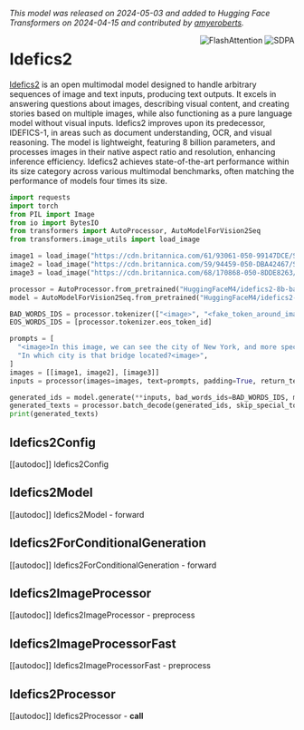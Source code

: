 <!--Copyright 2024 The HuggingFace Team. All rights reserved.

Licensed under the Apache License, Version 2.0 (the "License"); you may not use this file except in compliance with
the License. You may obtain a copy of the License at

http://www.apache.org/licenses/LICENSE-2.0

Unless required by applicable law or agreed to in writing, software distributed under the License is distributed on
an "AS IS" BASIS, WITHOUT WARRANTIES OR CONDITIONS OF ANY KIND, either express or implied. See the License for the
specific language governing permissions and limitations under the License.

⚠️ Note that this file is in Markdown but contain specific syntax for our doc-builder (similar to MDX) that may not be
rendered properly in your Markdown viewer.

-->
*This model was released on 2024-05-03 and added to Hugging Face Transformers on 2024-04-15 and contributed by [amyeroberts](https://huggingface.co/amyeroberts).*

<div style="float: right;">
    <div class="flex flex-wrap space-x-1">
        <img alt="FlashAttention" src="https://img.shields.io/badge/%E2%9A%A1%EF%B8%8E%20FlashAttention-eae0c8?style=flat">
        <img alt="SDPA" src="https://img.shields.io/badge/SDPA-DE3412?style=flat&logo=pytorch&logoColor=white">
    </div>
</div>

# Idefics2

[Idefics2](https://huggingface.co/papers/2405.02246) is an open multimodal model designed to handle arbitrary sequences of image and text inputs, producing text outputs. It excels in answering questions about images, describing visual content, and creating stories based on multiple images, while also functioning as a pure language model without visual inputs. Idefics2 improves upon its predecessor, IDEFICS-1, in areas such as document understanding, OCR, and visual reasoning. The model is lightweight, featuring 8 billion parameters, and processes images in their native aspect ratio and resolution, enhancing inference efficiency. Idefics2 achieves state-of-the-art performance within its size category across various multimodal benchmarks, often matching the performance of models four times its size.

<hfoptions id="usage">
<hfoption id="AutoModelForVision2Seq">

```py
import requests
import torch
from PIL import Image
from io import BytesIO
from transformers import AutoProcessor, AutoModelForVision2Seq
from transformers.image_utils import load_image

image1 = load_image("https://cdn.britannica.com/61/93061-050-99147DCE/Statue-of-Liberty-Island-New-York-Bay.jpg")
image2 = load_image("https://cdn.britannica.com/59/94459-050-DBA42467/Skyline-Chicago.jpg")
image3 = load_image("https://cdn.britannica.com/68/170868-050-8DDE8263/Golden-Gate-Bridge-San-Francisco.jpg")

processor = AutoProcessor.from_pretrained("HuggingFaceM4/idefics2-8b-base")
model = AutoModelForVision2Seq.from_pretrained("HuggingFaceM4/idefics2-8b-base", dtype="auto")

BAD_WORDS_IDS = processor.tokenizer(["<image>", "<fake_token_around_image>"], add_special_tokens=False).input_ids
EOS_WORDS_IDS = [processor.tokenizer.eos_token_id]

prompts = [
  "<image>In this image, we can see the city of New York, and more specifically the Statue of Liberty.<image>In this image,",
  "In which city is that bridge located?<image>",
]
images = [[image1, image2], [image3]]
inputs = processor(images=images, text=prompts, padding=True, return_tensors="pt").to("cuda")

generated_ids = model.generate(**inputs, bad_words_ids=BAD_WORDS_IDS, max_new_tokens=20)
generated_texts = processor.batch_decode(generated_ids, skip_special_tokens=True)
print(generated_texts)
```

</hfoption>
</hfoptions>

## Idefics2Config

[[autodoc]] Idefics2Config

## Idefics2Model

[[autodoc]] Idefics2Model
    - forward

## Idefics2ForConditionalGeneration

[[autodoc]] Idefics2ForConditionalGeneration
    - forward

## Idefics2ImageProcessor

[[autodoc]] Idefics2ImageProcessor
    - preprocess

## Idefics2ImageProcessorFast

[[autodoc]] Idefics2ImageProcessorFast
    - preprocess

## Idefics2Processor

[[autodoc]] Idefics2Processor
    - __call__

